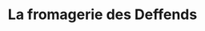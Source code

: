---
title: "La fromagerie des Deffends"
url: /saint-auban/la-fromagerie-des-deffends/
shop: Hofladen
---